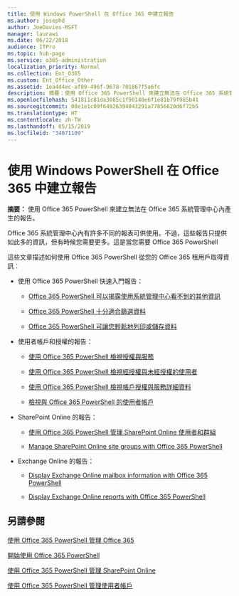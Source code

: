 ```yaml
---
title: 使用 Windows PowerShell 在 Office 365 中建立報告
ms.author: josephd
author: JoeDavies-MSFT
manager: laurawi
ms.date: 06/22/2018
audience: ITPro
ms.topic: hub-page
ms.service: o365-administration
localization_priority: Normal
ms.collection: Ent_O365
ms.custom: Ent_Office_Other
ms.assetid: 1ea4d4ec-af89-496f-9678-701867f5a6fc
description: 摘要：使用 Office 365 PowerShell 來建立無法在 Office 365 系統管理中心內產生的報告。
ms.openlocfilehash: 541811c81da3085c1f90140e6f1e81b79f985b41
ms.sourcegitcommit: 08e1e1c09f64926394043291a77856620d6f72b5
ms.translationtype: HT
ms.contentlocale: zh-TW
ms.lasthandoff: 05/15/2019
ms.locfileid: "34071109"
---
```

# <a name="use-windows-powershell-to-create-reports-in-office-365"></a>使用 Windows PowerShell 在 Office 365 中建立報告

 **摘要：** 使用 Office 365 PowerShell 來建立無法在 Office 365 系統管理中心內產生的報告。
  
Office 365 系統管理中心內有許多不同的報表可供使用。不過，這些報告只提供如此多的資訊，但有時候您需要更多。這是當您需要 Office 365 PowerShell
  
這些文章描述如何使用 Office 365 PowerShell 從您的 Office 365 租用戶取得資訊︰
  
- 使用 Office 365 PowerShell 快速入門報告：
    
  - [Office 365 PowerShell 可以揭露使用系統管理中心看不到的其他資訊](https://technet.microsoft.com/library/dn568034.aspx#reveal)
    
  - [Office 365 PowerShell 十分適合篩選資料](https://technet.microsoft.com/library/dn568034.aspx#filter)
    
  - [Office 365 PowerShell 可讓您輕鬆地列印或儲存資料](https://technet.microsoft.com/library/dn568034.aspx#printsave)
    
- 使用者帳戶和授權的報告：
    
  - [使用 Office 365 PowerShell 檢視授權與服務](view-licenses-and-services-with-office-365-powershell.md)
    
  - [使用 Office 365 PowerShell 檢視經授權與未經授權的使用者](view-licensed-and-unlicensed-users-with-office-365-powershell.md)
    
  - [使用 Office 365 PowerShell 檢視帳戶授權與服務詳細資料](view-account-license-and-service-details-with-office-365-powershell.md)
    
  - [檢視與 Office 365 PowerShell 的使用者帳戶](view-user-accounts-with-office-365-powershell.md)
    
- SharePoint Online 的報告：
    
  - [使用 Office 365 PowerShell 管理 SharePoint Online 使用者和群組](http://technet.microsoft.com/library/9680af2e-a965-4e62-92ee-da72105c7800.aspx)
    
  - [Manage SharePoint Online site groups with Office 365 PowerShell](http://technet.microsoft.com/library/122f4099-c78d-4cce-bab0-4343b04596ae.aspx)
    
- Exchange Online 的報告：
    
  - [Display Exchange Online mailbox information with Office 365 PowerShell](http://technet.microsoft.com/library/13843002-56ca-4b75-81c5-84386522b01b.aspx)
    
  - [Display Exchange Online reports with Office 365 PowerShell](http://technet.microsoft.com/library/4873a063-9fc4-4ed9-826a-6e935fef61d4.aspx)
    
## <a name="see-also"></a>另請參閱

#### 

[使用 Office 365 PowerShell 管理 Office 365](manage-office-365-with-office-365-powershell.md)
  
[開始使用 Office 365 PowerShell](getting-started-with-office-365-powershell.md)
  
[使用 Office 365 PowerShell 管理 SharePoint Online](manage-sharepoint-online-with-office-365-powershell.md)
  
[使用 Office 365 PowerShell 管理使用者帳戶](manage-user-accounts-and-licenses-with-office-365-powershell.md)
  
